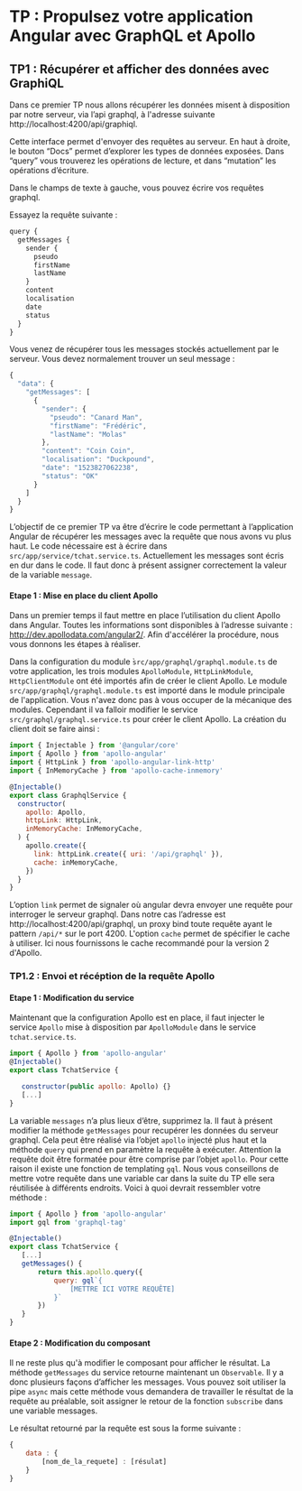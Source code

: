 # TP : Propulsez votre application Angular avec GraphQL et Apollo

## TP1 : Récupérer et afficher des données avec GraphiQL

Dans ce premier TP nous allons récupérer les données misent à disposition par notre serveur, via l’api graphql, à l'adresse suivante http://localhost:4200/api/graphiql.

Cette interface permet d'envoyer des requêtes au serveur. En haut à droite, le bouton “Docs” permet d’explorer les types de données exposées. Dans “query” vous trouverez les opérations de lecture, et dans “mutation” les opérations d’écriture.

Dans le champs de texte à gauche, vous pouvez écrire vos requêtes graphql.

Essayez la requête suivante :

```javascript
query {
  getMessages {
    sender {
      pseudo
      firstName
      lastName
    }
    content
    localisation
    date
    status
  }
}
```

Vous venez de récupérer tous les messages stockés actuellement par le serveur. Vous devez normalement trouver un seul message :

```javascript
{
  "data": {
    "getMessages": [
      {
        "sender": {
          "pseudo": "Canard Man",
          "firstName": "Frédéric",
          "lastName": "Molas"
        },
        "content": "Coin Coin",
        "localisation": "Duckpound",
        "date": "1523827062238",
        "status": "OK"
      }
    ]
  }
}
```

L’objectif de ce premier TP va être d’écrire le code permettant à l’application Angular de récupérer les messages avec la requête que nous avons vu plus haut. Le code nécessaire est à écrire dans `src/app/service/tchat.service.ts`. Actuellement les messages sont écris en dur dans le code. Il faut donc à présent assigner correctement la valeur de la variable `message`.

#### Etape 1 : Mise en place du client Apollo

Dans un premier temps il faut mettre en place l’utilisation du client Apollo dans Angular. Toutes les informations sont disponibles à l’adresse suivante : http://dev.apollodata.com/angular2/. Afin d'accélérer la procédure, nous vous donnons les étapes à réaliser.

Dans la configuration du module ̀`src/app/graphql/graphql.module.ts` de votre application, les trois modules `ApolloModule`, `HttpLinkModule`, `HttpClientModule` ont été importés afin de créer le client Apollo. Le module `src/app/graphql/graphql.module.ts` est importé dans le module principale de l'application. Vous n'avez donc pas à vous occuper de la mécanique des modules. Cependant il va falloir modifier le service `src/graphql/graphql.service.ts` pour créer le client Apollo. La création du client doit se faire ainsi :

```javascript
import { Injectable } from '@angular/core'
import { Apollo } from 'apollo-angular'
import { HttpLink } from 'apollo-angular-link-http'
import { InMemoryCache } from 'apollo-cache-inmemory'

@Injectable()
export class GraphqlService {
  constructor(
    apollo: Apollo,
    httpLink: HttpLink,
    inMemoryCache: InMemoryCache,
  ) {
    apollo.create({
      link: httpLink.create({ uri: '/api/graphql' }),
      cache: inMemoryCache,
    })
  }
}
```

L’option `link` permet de signaler où angular devra envoyer une requête pour interroger le serveur graphql. Dans notre cas l’adresse est http://localhost:4200/api/graphql, un proxy bind toute requête ayant le pattern `/api/*` sur le port 4200. L'option `cache` permet de spécifier le cache à utiliser. Ici nous fournissons le cache recommandé pour la version 2 d'Apollo.

### TP1.2 : Envoi et récéption de la requête Apollo

#### Etape 1 : Modification du service

Maintenant que la configuration Apollo est en place, il faut injecter le service `Apollo` mise à disposition par `ApolloModule` dans le service `tchat.service.ts`.

```javascript
import { Apollo } from 'apollo-angular'
@Injectable()
export class TchatService {

   constructor(public apollo: Apollo) {}
   [...]
}
```

La variable `messages` n’a plus lieux d’être, supprimez la. Il faut à présent modifier la méthode `getMessages` pour recupérer les données du serveur graphql. Cela peut être réalisé via l’objet `apollo` injecté plus haut et la méthode `query` qui prend en paramètre la requête à exécuter. Attention la requête doit être formatée pour être comprise par l’objet `apollo`. Pour cette raison il existe une fonction de templating `gql`. Nous vous conseillons de mettre votre requête dans une variable car dans la suite du TP elle sera réutilisée à différents endroits. Voici à quoi devrait ressembler votre méthode :

```javascript
import { Apollo } from 'apollo-angular'
import gql from 'graphql-tag'

@Injectable()
export class TchatService {
   [...]
   getMessages() {
       return this.apollo.query({
           query: gql`{
               [METTRE ICI VOTRE REQUÊTE]
           }`
       })
   }
}
```

#### Etape 2 : Modification du composant

Il ne reste plus qu'à modifier le composant pour afficher le résultat. La méthode `getMessages` du service retourne maintenant un `Observable`. Il y a donc plusieurs façons d’afficher les messages. Vous pouvez soit utiliser la pipe `async` mais cette méthode vous demandera de travailler le résultat de la requête au préalable, soit assigner le retour de la fonction `subscribe` dans une variable messages.

Le résultat retourné par la requête est sous la forme suivante :

```javascript
{
    data : {
        [nom_de_la_requete] : [résulat]
    }
}
```

